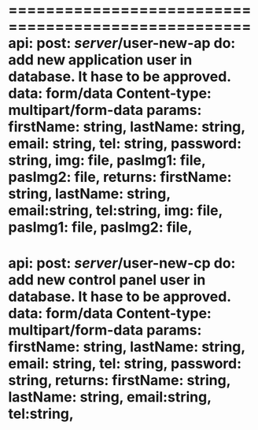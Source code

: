 ====================================================
api: post: _server_/user-new-ap
do: add new application user in database. It hase to be approved. 
data: form/data
Content-type: multipart/form-data
params: 
  firstName: string,
  lastName: string,
  email: string,
  tel: string,
  password: string,
  img: file,
  pasImg1: file,
  pasImg2: file,
returns:
  firstName: string,
  lastName: string,
  email:string,
  tel:string,
  img: file,
  pasImg1: file,
  pasImg2: file, 
==================================================
api: post: _server_/user-new-cp
do: add new control panel user in database. It hase to be approved.
data: form/data
Content-type: multipart/form-data
params: 
  firstName: string,
  lastName: string,
  email: string,
  tel: string,
  password: string,
returns:
  firstName: string,
  lastName: string,
  email:string,
  tel:string,
==================================================





